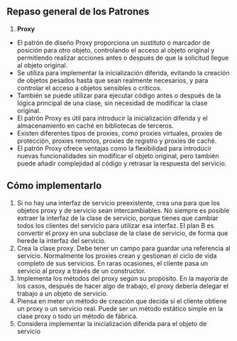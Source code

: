 ## Repaso general de los Patrones

1. **Proxy**
- El patrón de diseño Proxy proporciona un sustituto o marcador de posición para otro objeto, controlando el acceso al objeto original y permitiendo realizar acciones antes o después de que la solicitud llegue al objeto original.
- Se utiliza para implementar la inicialización diferida, evitando la creación de objetos pesados hasta que sean realmente necesarios, y para controlar el acceso a objetos sensibles o críticos.
- También se puede utilizar para ejecutar código antes o después de la lógica principal de una clase, sin necesidad de modificar la clase original.
- El patrón Proxy es útil para introducir la inicialización diferida y el almacenamiento en caché en bibliotecas de terceros.
- Existen diferentes tipos de proxies, como proxies virtuales, proxies de protección, proxies remotos, proxies de registro y proxies de caché.
- El patrón Proxy ofrece ventajas como la flexibilidad para introducir nuevas funcionalidades sin modificar el objeto original, pero también puede añadir complejidad al código y retrasar la respuesta del servicio.

## **Cómo implementarlo**

1. Si no hay una interfaz de servicio preexistente, crea una para que los objetos proxy y de servicio sean intercambiables. No siempre es posible extraer la interfaz de la clase de servicio, porque tienes que cambiar todos los clientes del servicio para utilizar esa interfaz. El plan B es convertir el proxy en una subclase de la clase de servicio, de forma que herede la interfaz del servicio.
2. Crea la clase proxy. Debe tener un campo para guardar una referencia al servicio. Normalmente los proxies crean y gestionan el ciclo de vida completo de sus servicios. En raras ocasiones, el cliente pasa un servicio al proxy a través de un constructor.
3. Implementa los métodos del proxy según su propósito. En la mayoría de los casos, después de hacer algo de trabajo, el proxy debería delegar el trabajo a un objeto de servicio.
4. Piensa en meter un método de creación que decida si el cliente obtiene un proxy o un servicio real. Puede ser un método estático simple en la clase proxy o todo un método de fábrica.
5. Considera implementar la inicialización diferida para el objeto de servicio